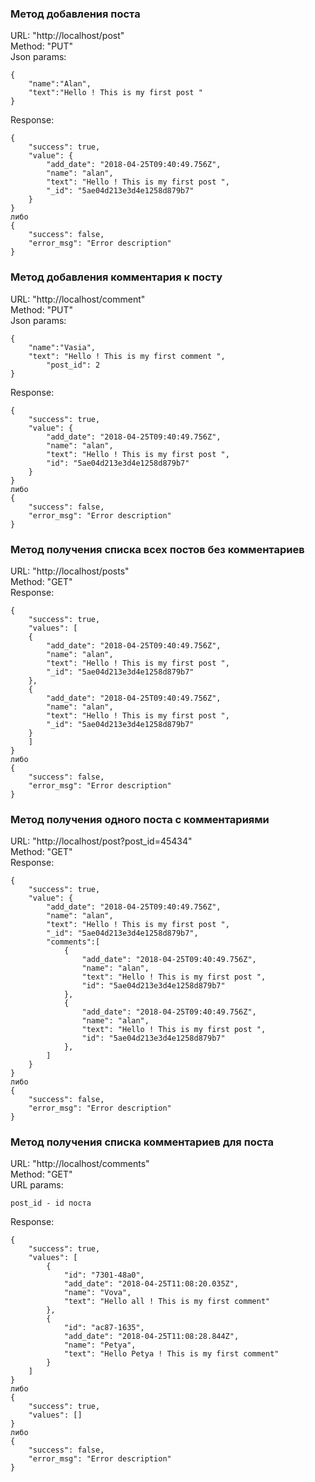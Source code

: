 ### Метод добавления поста

URL: "http://localhost/post" <br />
Method: "PUT" <br />
Json params: 
```
{
	"name":"Alan",
	"text":"Hello ! This is my first post "
}
```
Response: 
```
{
    "success": true,
    "value": {
        "add_date": "2018-04-25T09:40:49.756Z",
        "name": "alan",
        "text": "Hello ! This is my first post ",
        "_id": "5ae04d213e3d4e1258d879b7"
    }
}
либо
{
    "success": false,
    "error_msg": "Error description"
}
```


### Метод добавления комментария к посту

URL: "http://localhost/comment"<br />
Method: "PUT"<br />
Json params: 
```
{
	"name":"Vasia",
	"text": "Hello ! This is my first comment ",
    	"post_id": 2
}
```
Response: 
```
{
    "success": true,
    "value": {
        "add_date": "2018-04-25T09:40:49.756Z",
        "name": "alan",
        "text": "Hello ! This is my first post ",
        "id": "5ae04d213e3d4e1258d879b7"
    }
}
либо
{
    "success": false,
    "error_msg": "Error description"
}
```



### Метод получения списка всех постов без комментариев

URL: "http://localhost/posts"<br />
Method: "GET"<br />
Response: 
```
{
    "success": true,
    "values": [
    {
        "add_date": "2018-04-25T09:40:49.756Z",
        "name": "alan",
        "text": "Hello ! This is my first post ",
        "_id": "5ae04d213e3d4e1258d879b7"
    },
    {
        "add_date": "2018-04-25T09:40:49.756Z",
        "name": "alan",
        "text": "Hello ! This is my first post ",
        "_id": "5ae04d213e3d4e1258d879b7"
    }    
    ]
}
либо
{
    "success": false,
    "error_msg": "Error description"
}
```

### Метод получения одного поста с комментариями

URL: "http://localhost/post?post_id=45434"<br />
Method: "GET"<br />
Response: 
```
{
    "success": true,
    "value": {
        "add_date": "2018-04-25T09:40:49.756Z",
        "name": "alan",
        "text": "Hello ! This is my first post ",
        "_id": "5ae04d213e3d4e1258d879b7",
        "comments":[
            {
                "add_date": "2018-04-25T09:40:49.756Z",
                "name": "alan",
                "text": "Hello ! This is my first post ",
                "id": "5ae04d213e3d4e1258d879b7"
            },
            {
                "add_date": "2018-04-25T09:40:49.756Z",
                "name": "alan",
                "text": "Hello ! This is my first post ",
                "id": "5ae04d213e3d4e1258d879b7"
            },
        ]
    }    
}
либо
{
    "success": false,
    "error_msg": "Error description"
}
```


### Метод получения списка комментариев для поста
URL: "http://localhost/comments"<br />
Method: "GET"<br />
URL params: 
```
post_id - id поста
```
Response: 
```
{
    "success": true,
    "values": [
        {
            "id": "7301-48a0",
            "add_date": "2018-04-25T11:08:20.035Z",
            "name": "Vova",
            "text": "Hello all ! This is my first comment"
        },
        {
            "id": "ac87-1635",
            "add_date": "2018-04-25T11:08:28.844Z",
            "name": "Petya",
            "text": "Hello Petya ! This is my first comment"
        }
    ]
}
либо
{
    "success": true,
    "values": []
}
либо
{
    "success": false,
    "error_msg": "Error description"
}
```

